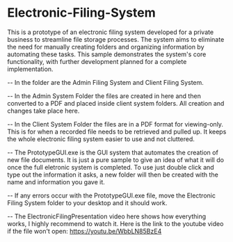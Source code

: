 # Electronic-Filing-System
This is a prototype of an electronic filing system developed for a private business to streamline file storage processes. The system aims to eliminate the need for manually creating folders and organizing information by automating these tasks. This sample demonstrates the system's core functionality, with further development planned for a complete implementation.

-- In the folder are the Admin Filing System and Client Filing System.

-- In the Admin System Folder the files are created in here and then converted to a PDF and placed inside client system folders.
All creation and changes take place here.

-- In the Client System Folder the files are in a PDF format for viewing-only. This is for when a recorded file needs to be
retrieved and pulled up. It keeps the whole electronic filing system easier to use and not cluttered. 

-- The PrototypeGUI.exe is the GUI system that automates the creation of new file documents. It is just a pure sample to give an idea
of what it will do once the full eletronic system is completed. To use just double click and type out the information it asks, a new 
folder will then be created with the name and information you gave it. 

-- If any errors occur with the PrototypeGUI.exe file, move the Electronic Filing System folder to your desktop and it should work. 

-- The ElectronicFilingPresentation video here shows how everything works, I highly recommend to watch it. 
Here is the link to the youtube video if the file won't open: https://youtu.be/WbbLN85BzE4
